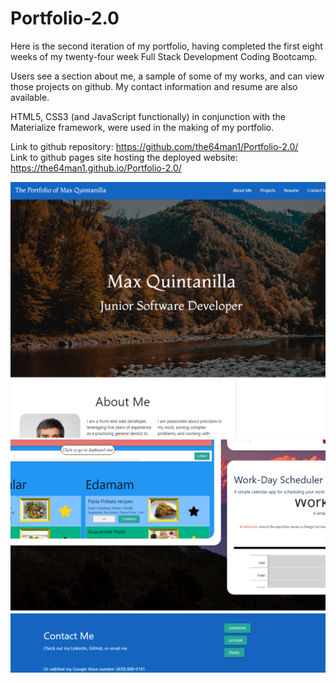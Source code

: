 # Portfolio-2.0

Here is the second iteration of my portfolio, having completed the first eight weeks of my twenty-four week Full Stack Development Coding Bootcamp.

Users see a section about me, a sample of some of my works, and can view those projects on github. My contact information and resume are also available.

HTML5, CSS3 (and JavaScript functionally) in conjunction with the Materialize framework, were used in the making of my portfolio.

Link to github repository: https://github.com/the64man1/Portfolio-2.0/<br>
Link to github pages site hosting the deployed website: https://the64man1.github.io/Portfolio-2.0/<br>

<img src="assets/images/Portfolio2pic1.png"><br>
<img src="assets/images/Portfolio2pic2.png"><br>
